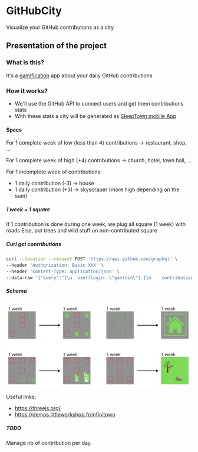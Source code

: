 # GitHubCity

Visualize your GitHub contributions as a city

## Presentation of the project

### What is this?

It's a [gamification](https://en.wikipedia.org/wiki/Gamification) app about your daily GitHub contributions

### How it works?

- We'll use the GitHub API to connect users and get them contributions stats
- With these stats a city will be generated as [SleepTown mobile App](https://sleeptown.seekrtech.com/)

#### Specs

For 1 complete week of low (less than 4) contributions → restaurant, shop, ...

For 1 complete week of high (+4) contributions → church, hotel, town hall, ...

For 1 incomplete week of contributions:

- 1 daily contribution (-3) → house
- 1 daily contribution (+3) → skyscraper (more high depending on the sum)

##### 1 week = 1 square

If 1 contribution is done during one week, we plug all square (1 week) with roads Else, put trees and wild stuff on
non-contributed square

##### Curl get contributions

```bash
curl --location --request POST 'https://api.github.com/graphql' \
--header 'Authorization: Basic XXX' \
--header 'Content-Type: application/json' \
--data-raw '{"query":"{\n  user(login: \"gantoin\") {\n    contributionsCollection {\n      contributionCalendar {\n        totalContributions\n        weeks {\n          contributionDays {\n            contributionCount\n            weekday\n            date\n          }\n        }\n      }\n    }\n  }\n}","variables":{}}'
```

##### Schema

![](schema.png)

Useful links:

- https://threejs.org/
- https://demos.littleworkshop.fr/infinitown

##### TODO

Manage nb of contribution per day.

